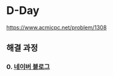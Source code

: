 # D-Day
https://www.acmicpc.net/problem/1308
## 해결 과정
### 0. [네이버 블로그](https://blog.naver.com/alsrua7222/222679224387)
